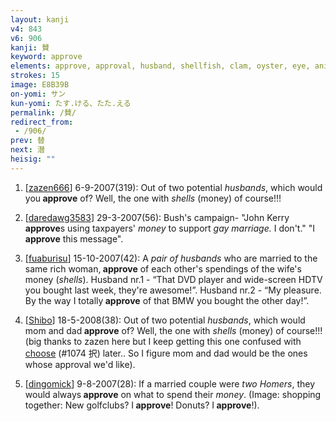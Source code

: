 ```yaml
---
layout: kanji
v4: 843
v6: 906
kanji: 賛
keyword: approve
elements: approve, approval, husband, shellfish, clam, oyster, eye, animal legs, eight, husband2
strokes: 15
image: E8B39B
on-yomi: サン
kun-yomi: たす.ける、たた.える
permalink: /賛/
redirect_from:
 - /906/
prev: 替
next: 潜
heisig: ""
---
```


1) [<a href="http://kanji.koohii.com/profile/zazen666">zazen666</a>] 6-9-2007(319): Out of two potential <em>husbands</em>, which would you<strong> approve</strong> of? Well, the one with <em>shells</em> (money) of course!!!

2) [<a href="http://kanji.koohii.com/profile/daredawg3583">daredawg3583</a>] 29-3-2007(56): Bush&#039;s campaign- &quot;John Kerry<strong> approve</strong>s using taxpayers&#039; <em>money</em> to support <em>gay marriage.</em> I don&#039;t.&quot; &quot;I<strong> approve</strong> this message&quot;.

3) [<a href="http://kanji.koohii.com/profile/fuaburisu">fuaburisu</a>] 15-10-2007(42): A <em>pair of husbands</em> who are married to the same rich woman,<strong> approve</strong> of each other&#039;s spendings of the wife&#039;s money (<em>shells</em>). Husband nr.1 - “That DVD player and wide-screen HDTV you bought last week, they&#039;re awesome!”. Husband nr.2 - “My pleasure. By the way I totally<strong> approve</strong> of that BMW you bought the other day!”.

4) [<a href="http://kanji.koohii.com/profile/Shibo">Shibo</a>] 18-5-2008(38): Out of two potential <em>husbands</em>, which would mom and dad<strong> approve</strong> of? Well, the one with <em>shells</em> (money) of course!!! (big thanks to zazen here but I keep getting this one confused with <a href="../v4/1074.html">choose</a> (#1074 択) later.. So I figure mom and dad would be the ones whose approval we&#039;d like).

5) [<a href="http://kanji.koohii.com/profile/dingomick">dingomick</a>] 9-8-2007(28): If a married couple were <em>two Homers</em>, they would always<strong> approve</strong> on what to spend their <em>money</em>. (Image: shopping together: New golfclubs? I<strong> approve</strong>! Donuts? I<strong> approve</strong>!).

